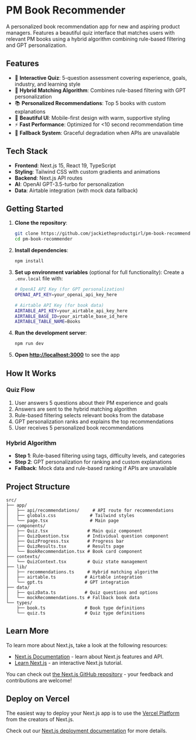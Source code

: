 # PM Book Recommender

A personalized book recommendation app for new and aspiring product managers. Features a beautiful quiz interface that matches users with relevant PM books using a hybrid algorithm combining rule-based filtering and GPT personalization.

## Features

- 🎯 **Interactive Quiz**: 5-question assessment covering experience, goals, industry, and learning style
- 🧠 **Hybrid Matching Algorithm**: Combines rule-based filtering with GPT personalization
- 📚 **Personalized Recommendations**: Top 5 books with custom explanations
- 🎨 **Beautiful UI**: Mobile-first design with warm, supportive styling
- ⚡ **Fast Performance**: Optimized for <10 second recommendation time
- 🔄 **Fallback System**: Graceful degradation when APIs are unavailable

## Tech Stack

- **Frontend**: Next.js 15, React 19, TypeScript
- **Styling**: Tailwind CSS with custom gradients and animations
- **Backend**: Next.js API routes
- **AI**: OpenAI GPT-3.5-turbo for personalization
- **Data**: Airtable integration (with mock data fallback)

## Getting Started

1. **Clone the repository**:
   ```bash
   git clone https://github.com/jackietheproductgirl/pm-book-recommender.git
   cd pm-book-recommender
   ```

2. **Install dependencies**:
   ```bash
   npm install
   ```

3. **Set up environment variables** (optional for full functionality):
   Create a `.env.local` file with:
   ```bash
   # OpenAI API Key (for GPT personalization)
   OPENAI_API_KEY=your_openai_api_key_here
   
   # Airtable API Key (for book data)
   AIRTABLE_API_KEY=your_airtable_api_key_here
   AIRTABLE_BASE_ID=your_airtable_base_id_here
   AIRTABLE_TABLE_NAME=Books
   ```

4. **Run the development server**:
   ```bash
   npm run dev
   ```

5. **Open [http://localhost:3000](http://localhost:3000)** to see the app

## How It Works

### Quiz Flow
1. User answers 5 questions about their PM experience and goals
2. Answers are sent to the hybrid matching algorithm
3. Rule-based filtering selects relevant books from the database
4. GPT personalization ranks and explains the top recommendations
5. User receives 5 personalized book recommendations

### Hybrid Algorithm
- **Step 1**: Rule-based filtering using tags, difficulty levels, and categories
- **Step 2**: GPT personalization for ranking and custom explanations
- **Fallback**: Mock data and rule-based ranking if APIs are unavailable

## Project Structure

```
src/
├── app/
│   ├── api/recommendations/     # API route for recommendations
│   ├── globals.css             # Tailwind styles
│   └── page.tsx                # Main page
├── components/
│   ├── Quiz.tsx               # Main quiz component
│   ├── QuizQuestion.tsx       # Individual question component
│   ├── QuizProgress.tsx       # Progress bar
│   ├── QuizResults.tsx        # Results page
│   └── BookRecommendation.tsx # Book card component
├── contexts/
│   └── QuizContext.tsx        # Quiz state management
├── lib/
│   ├── recommendations.ts     # Hybrid matching algorithm
│   ├── airtable.ts           # Airtable integration
│   └── gpt.ts                # GPT integration
├── data/
│   ├── quizData.ts           # Quiz questions and options
│   └── mockRecommendations.ts # Fallback book data
└── types/
    ├── book.ts               # Book type definitions
    └── quiz.ts               # Quiz type definitions
```

## Learn More

To learn more about Next.js, take a look at the following resources:

- [Next.js Documentation](https://nextjs.org/docs) - learn about Next.js features and API.
- [Learn Next.js](https://nextjs.org/learn) - an interactive Next.js tutorial.

You can check out [the Next.js GitHub repository](https://github.com/vercel/next.js) - your feedback and contributions are welcome!

## Deploy on Vercel

The easiest way to deploy your Next.js app is to use the [Vercel Platform](https://vercel.com/new?utm_medium=default-template&filter=next.js&utm_source=create-next-app&utm_campaign=create-next-app-readme) from the creators of Next.js.

Check out our [Next.js deployment documentation](https://nextjs.org/docs/app/building-your-application/deploying) for more details.
